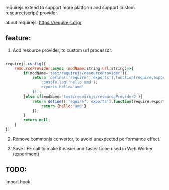 

requirejs extend to support more platform and support custom resource(script) provider.

about requirejs: https://requirejs.org/

## feature:

1. Add resource provider, to custom url processor.

```javascript

requirejs.config({
    resourceProvider:async (modName:string,url:string)=>{
        if(modName='test/requirejs/resourceProvider'){
            return `define(['require','exports'],function(require,exports){
                console.log('hello amd');
                exports.hello='amd'
            })`;
        }else if(modName='test/requirejs/resourceProvider2'){
            return define(['require','exports'],function(require,exports){
                return {hello:'amd'}
            });
        }
        return null;
    }
})

```

2. Remove commonjs convertor, to avoid unexpected performance effect.

3. Save IIFE call to make it easier and faster to be used in Web Worker (experiment)

## TODO:
import hook
